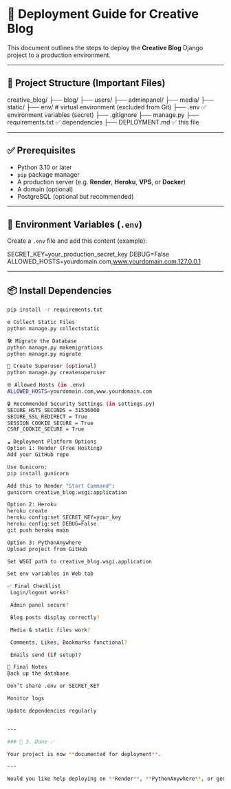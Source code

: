 # 🚀 Deployment Guide for Creative Blog

This document outlines the steps to deploy the **Creative Blog** Django project to a production environment.

---

## 📁 Project Structure (Important Files)

creative_blog/
├── blog/
├── users/
├── adminpanel/
├── media/
├── static/
├── env/ # virtual environment (excluded from Git)
├── .env ✅ environment variables (secret)
├── .gitignore
├── manage.py
├── requirements.txt ✅ dependencies
├── DEPLOYMENT.md ✅ this file

---

## ✅ Prerequisites

- Python 3.10 or later
- `pip` package manager
- A production server (e.g. **Render**, **Heroku**, **VPS**, or **Docker**)
- A domain (optional)
- PostgreSQL (optional but recommended)

---

## 🔐 Environment Variables (`.env`)

Create a `.env` file and add this content (example):

SECRET_KEY=your_production_secret_key
DEBUG=False
ALLOWED_HOSTS=yourdomain.com,www.yourdomain.com,127.0.0.1

---

## 📦 Install Dependencies

```bash
pip install -r requirements.txt

⚙️ Collect Static Files
python manage.py collectstatic

🛠️ Migrate the Database
python manage.py makemigrations
python manage.py migrate

👤 Create Superuser (optional)
python manage.py createsuperuser

🌐 Allowed Hosts (in .env)
ALLOWED_HOSTS=yourdomain.com,www.yourdomain.com

🔒 Recommended Security Settings (in settings.py)
SECURE_HSTS_SECONDS = 31536000
SECURE_SSL_REDIRECT = True
SESSION_COOKIE_SECURE = True
CSRF_COOKIE_SECURE = True

☁ Deployment Platform Options
Option 1: Render (Free Hosting)
Add your GitHub repo

Use Gunicorn:
pip install gunicorn

Add this to Render "Start Command":
gunicorn creative_blog.wsgi:application

Option 2: Heroku
heroku create
heroku config:set SECRET_KEY=your_key
heroku config:set DEBUG=False
git push heroku main

Option 3: PythonAnywhere
Upload project from GitHub

Set WSGI path to creative_blog.wsgi.application

Set env variables in Web tab

✅ Final Checklist
 Login/logout works?

 Admin panel secure?

 Blog posts display correctly?

 Media & static files work?

 Comments, Likes, Bookmarks functional?

 Emails send (if setup)?

🧠 Final Notes
Back up the database

Don’t share .env or SECRET_KEY

Monitor logs

Update dependencies regularly


---

### 🔹 3. Done ✅

Your project is now **documented for deployment**.

---

Would you like help deploying on **Render**, **PythonAnywhere**, or generating your `requirements.txt` next?
```
